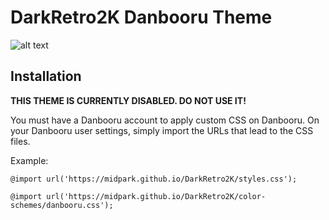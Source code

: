 # DarkRetro2K Danbooru Theme
![alt text](https://raw.githubusercontent.com/ynnysh/DarkRetro2K/main/img_previews/aibooru.avif)

## Installation
**THIS THEME IS CURRENTLY DISABLED. DO NOT USE IT!**

You must have a Danbooru account to apply custom CSS on Danbooru.
On your Danbooru user settings, simply import the URLs that lead to the CSS files.

Example:

`@import url('https://midpark.github.io/DarkRetro2K/styles.css');`

`@import url('https://midpark.github.io/DarkRetro2K/color-schemes/danbooru.css');`
